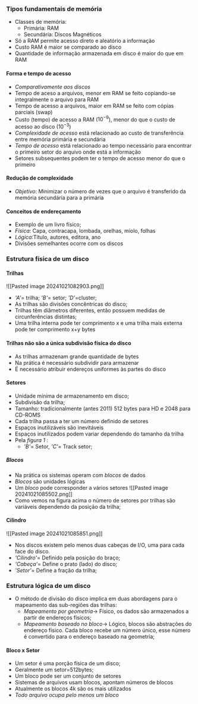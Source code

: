 ### Tipos fundamentais de memória
- Classes de memória:
	- Primária: RAM
	- Secundária: Discos Magnéticos
- Só a RAM permite acesso direto e aleatório a informação
- Custo RAM é maior se comparado ao disco
- Quantidade de informação armazenada em disco é maior do que em RAM
#### Forma e tempo de acesso
- *Comparativamente aos discos*
- Tempo de aceso a arquivos, menor em RAM se feito copiando-se integralmente o arquivo para RAM
- Tempo de acesso a arquivos, maior em RAM se feito com cópias parciais (swap)
- Custo (tempo) de acesso a RAM ($10^{-9}$), menor do que o custo de acesso ao disco ($10^{-3}$)
- _Complexidade de acesso_ está relacionado ao custo de transferência entre memória primária e secundária
- _Tempo de acesso_ está relacionado ao tempo necessário para encontrar o primeiro setor do arquivo onde está a informação
- Setores subsequentes podem ter o tempo de acesso menor do que o primeiro
#### Redução de complexidade
- _Objetivo_: Minimizar o número de vezes que o arquivo é transferido da memória secundária para a primária
#### Conceitos de endereçamento
- Exemplo de um livro físico;
- _Física_: Capa, contracapa, lombada, orelhas, miolo, folhas
- _Lógica_:Título, autores, editora, ano
- Divisões semelhantes ocorre com os discos

### Estrutura física de um disco
#### Trilhas
![[Pasted image 20241021082903.png]]
- _'A'_= trilha; _'B'_= setor; _'D'_=cluster;
- As trilhas são divisões concêntricas do disco;
- Trilhas têm diâmetros diferentes, então possuem medidas de circunferências distintas;
- Uma trilha interna pode ter comprimento x e uma trilha mais externa pode ter comprimento x+y bytes
#### Trilhas não são a única subdivisão física do disco
- As trilhas armazenam grande quantidade de bytes
- Na prática é necessário subdividir para armazenar
- É necessário atribuir endereços uniformes às partes do disco
#### Setores
- Unidade mínima de armazenamento em disco;
- Subdivisão da trilha;
- Tamanho: tradicionalmente (antes 2011) 512 bytes para HD e 2048 para CD-ROMS
- Cada trilha passa a ter um número definido de setores
- Espaços inutilizáveis são inevitáveis
- Espaços inutilizados podem variar dependendo do tamanho da trilha
- Pela _figura 1_ :
	- _'B'_= Setor, _'C'_= Track setor;
##### Blocos
- Na prática os sistemas operam com _blocos_ de dados
- _Blocos_ são unidades lógicas 
- Um _bloco_ pode corresponder a vários setores
![[Pasted image 20241021085502.png]]
- Como vemos na figura acima o número de setores por trilhas são variáveis dependendo da posição da trilha;
#### Cilindro
![[Pasted image 20241021085851.png]]
- Nos discos existem pelo menos duas cabeças de I/O, uma para cada face do disco.
- _'Cilindro'_= Definido pela posição do braço;
- _'Cabeça'_= Define o prato (lado) do disco;
- _'Setor'_= Define a fração da trilha;

### Estrutura lógica de um disco
- O método de divisão do disco implica em duas abordagens para o mapeamento das sub-regiões das trilhas:
	- _Mapeamento por geometria_$\to$ Físico, os dados são armazenados a partir de endereços físicos;
	- _Mapeamento baseado no bloco_$\to$ Lógico, blocos são abstrações do endereço físico. Cada bloco recebe um número único, esse número é convertido para o endereço baseado na geometria;
#### Bloco x Setor
- Um setor é uma porção física de um disco;
- Geralmente um setor=512bytes;
- Um bloco pode ser um conjunto de setores
- Sistemas de arquivos usam blocos, apontam números de blocos
- Atualmente os blocos 4k são os mais utilizados 
- _Todo arquivo ocupa pelo menos um bloco_